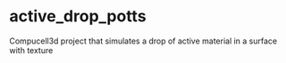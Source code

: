 # active_drop_potts
Compucell3d project that simulates a drop of active material in a surface with texture
